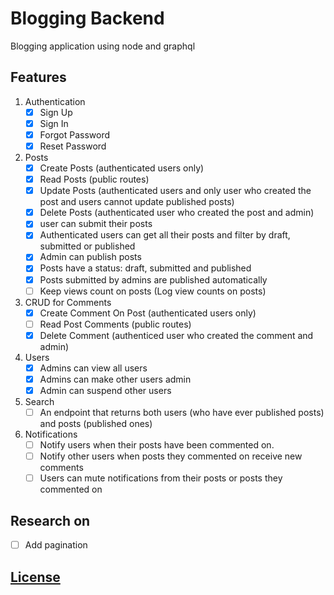 # Blogging Backend

Blogging application using node and graphql

## Features

1. Authentication
   - [x] Sign Up
   - [x] Sign In
   - [x] Forgot Password
   - [x] Reset Password
2. Posts
   - [x] Create Posts (authenticated users only)
   - [x] Read Posts (public routes)
   - [x] Update Posts (authenticated users and only user who created the post and users cannot update published posts)
   - [x] Delete Posts (authenticated user who created the post and admin)
   - [x] user can submit their posts
   - [x] Authenticated users can get all their posts and filter by draft, submitted or published
   - [x] Admin can publish posts
   - [x] Posts have a status: draft, submitted and published
   - [x] Posts submitted by admins are published automatically
   - [ ] Keep views count on posts (Log view counts on posts)
3. CRUD for Comments
   - [x] Create Comment On Post (authenticated users only)
   - [ ] Read Post Comments (public routes)
   - [x] Delete Comment (authenticed user who created the comment and admin)
4. Users
   - [x] Admins can view all users
   - [x] Admins can make other users admin
   - [x] Admin can suspend other users
5. Search
   - [ ] An endpoint that returns both users (who have ever published posts) and posts (published ones)
6. Notifications
   - [ ] Notify users when their posts have been commented on.
   - [ ] Notify other users when posts they commented on receive new comments
   - [ ] Users can mute notifications from their posts or posts they commented on

## Research on

- [ ] Add pagination

## [License](LICENSE.md)
